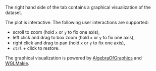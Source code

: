 The right hand side of the tab contains a graphical visualization of the dataset.

The plot is interactive. The following user interactions are supported:
- scroll to zoom (hold `x` or `y` to fix one axis),
- left click and drag to box zoom (hold `x` or `y` to fix one axis),
- right click and drag to pan (hold `x` or `y` to fix one axis),
- `ctrl` + click to restore.

The graphical visualization is powered by [AlgebraOfGraphics](http://juliaplots.org/AlgebraOfGraphics.jl/stable/)
and [WGLMakie](http://juliaplots.org/WGLMakie.jl/stable/).
